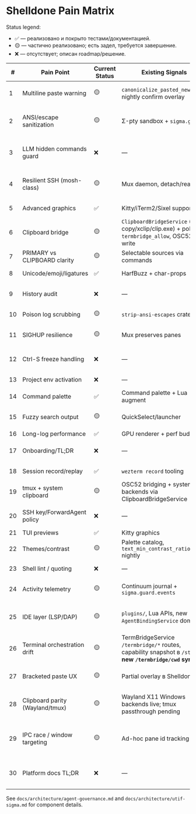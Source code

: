 # Shelldone Pain Matrix

Status legend:
- ✅ — реализовано и покрыто тестами/документацией.
- 🟡 — частично реализовано; есть задел, требуется завершение.
- ❌ — отсутствует; описан roadmap/решение.

| # | Pain Point | Current Status | Existing Signals | Plan / Owner |
|---|------------|----------------|------------------|--------------|
|1|Multiline paste warning|🟡|`canonicalize_pasted_newlines`, nightly confirm overlay|UX guild · `task-persona-onboarding` (links to `UX-12`) — guided overlay + Lua hook.|
|2|ANSI/escape sanitization|🟡|Σ-pty sandbox + `sigma.guard`|Security guild · `task-security-pipeline` (`SEC-04`) — ship default policy presets + admin docs.|
|3|LLM hidden commands guard|❌|—|ACK guild · backlog `ACK-07` → оформить `task-playbooks-v2` step “approval UI”.|
|4|Resilient SSH (mosh-class)|🟡|Mux daemon, detach/reattach|Add roaming transport (QUIC keepalive) & reconnect heuristics (`MUX-05`).|
|5|Advanced graphics|✅|Kitty/iTerm2/Sixel support|Maintain allowlist + perf tests (`GFX-01`).|
|6|Clipboard bridge|🟡|`ClipboardBridgeService` (wl-copy/xclip/clip.exe) + policy `termbridge_allow`, OSC52 write|Expose read whitelist UI + consent UX (`CLIP-02`), tmux passthrough glue.|
|7|PRIMARY vs CLIPBOARD clarity|🟡|Selectable sources via commands|Display channel indicator + persona hints (`UX-13`).|
|8|Unicode/emoji/ligatures|✅|HarfBuzz + char-props|Continue upstream sync (`INTL-01`).|
|9|History audit|❌|—|Governance guild · `task-history-continuum` (ties to roadmap `AUD-02`).|
|10|Poison log scrubbing|🟡|`strip-ansi-escapes` crate|Wire into journald/log sinks + sigma policy (`LOG-03`).|
|11|SIGHUP resilience|🟡|Mux preserves panes|Document guarantees + extend for remote shells (`MUX-06`).|
|12|Ctrl-S freeze handling|❌|—|Offer toggle to disable XON/XOFF per pane (`TTY-01`).|
|13|Project env activation|❌|—|Implement direnv/nvm hooks via agentd (`ENV-04`).|
|14|Command palette|✅|Command palette + Lua augment|Add agent actions (`UX-02`).|
|15|Fuzzy search output|🟡|QuickSelect/launcher|Unify fuzzy across scrollback + Continuum snapshots (`UX-07`).|
|16|Long-log performance|✅|GPU renderer + perf budgets|Maintain perf CI (`PERF-Σ`).|
|17|Onboarding/TL;DR|❌|—|Docs guild · `task-persona-onboarding` + `DOC-01` docs site.|
|18|Session record/replay|✅|`wezterm record` tooling|Expose Continuum replay UI (`REC-02`).|
|19|tmux + system clipboard|🟡|OSC52 bridging + system backends via ClipboardBridgeService|Ship tmux helper + policy doc (`CLIP-03`).|
|20|SSH key/ForwardAgent policy|❌|—|Extend `shelldone-ssh` with forward-agent guardrails (`SEC-05`).|
|21|TUI previews|✅|Kitty graphics|Add test matrix (`GFX-02`).|
|22|Themes/contrast|🟡|Palette catalog, `text_min_contrast_ratio` nightly|Promote auto-contrast to GA (`UX-15`).|
|23|Shell lint / quoting|❌|—|Bundle shellcheck/agent autop-run (`DEV-06`).|
|24|Activity telemetry|🟡|Continuum journal + `sigma.guard.events`|Deliver per-user dashboards + OTLP streams (`OBS-04`).|
|25|IDE layer (LSP/DAP)|🟡|`plugins/`, Lua APIs, new `AgentBindingService` domain|Stabilize plugin SDK + sample packs (`PLUGIN-01`), wire agent bindings to devtools catalog.|
|26|Terminal orchestration drift|🟡|TermBridgeService `/termbridge/*` routes, capability snapshot в `/status`, **new `/termbridge/cwd` sync**|TermBridge rollout · `task-termbridge-core`, `task-termbridge-discovery`, `task-termbridge-security`.|
|27|Bracketed paste UX|🟡|Partial overlay в Shelldone GUI|UX guild · `task-termbridge-paste-guard`, persona presets + hint budgets.|
|28|Clipboard parity (Wayland/tmux)|🟡|Wayland X11 Windows backends live; tmux passthrough pending|Platform guild · `task-termbridge-clipboard` (tmux passthrough + batching telemetry).|
|29|IPC race / window targeting|🟡|Ad-hoc pane id tracking|TermBridge guild · `task-termbridge-core` + `task-termbridge-test-suite` (tokenized bindings, focus checks).|
|30|Platform docs TL;DR|❌|—|Docs guild · `task-termbridge-discovery` (card stack для kitty/WT/WezTerm/Alacritty).|

See `docs/architecture/agent-governance.md` and `docs/architecture/utif-sigma.md` for component details.
